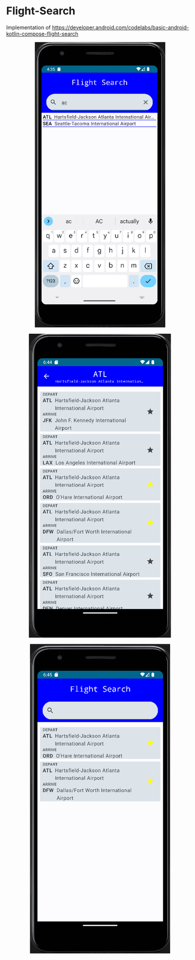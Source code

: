 # Flight-Search
Implementation of https://developer.android.com/codelabs/basic-android-kotlin-compose-flight-search
<p align="center">
    <img src="Screenshots/Search.png" alt="App">
</p>
<p align="center">    
    <img src="Screenshots/SearchResult.png" alt="App">
</p>
<p align="center">
    <img src="Screenshots/HomeScreen.png" alt="App">
</p>
